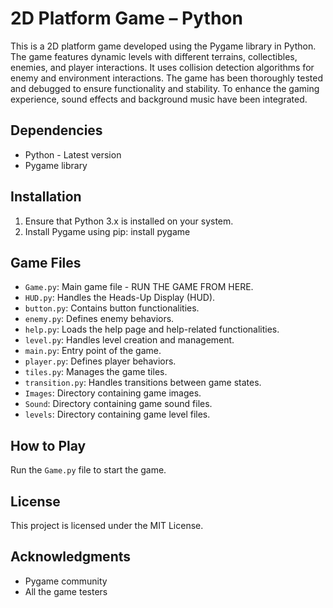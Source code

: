 # 2D Platform Game – Python
This is a 2D platform game developed using the Pygame library in Python. The game features dynamic levels with different terrains, collectibles, enemies, and player interactions. 
It uses collision detection algorithms for enemy and environment interactions. 
The game has been thoroughly tested and debugged to ensure functionality and stability. To enhance the gaming experience, sound effects and background music have been integrated.

## Dependencies
- Python - Latest version
- Pygame library

## Installation
1. Ensure that Python 3.x is installed on your system.
2. Install Pygame using pip: install pygame

## Game Files
- `Game.py`: Main game file - RUN THE GAME FROM HERE.
- `HUD.py`: Handles the Heads-Up Display (HUD).
- `button.py`: Contains button functionalities.
- `enemy.py`: Defines enemy behaviors.
- `help.py`: Loads the help page and help-related functionalities.
- `level.py`: Handles level creation and management.
- `main.py`: Entry point of the game.
- `player.py`: Defines player behaviors.
- `tiles.py`: Manages the game tiles.
- `transition.py`: Handles transitions between game states.
- `Images`: Directory containing game images.
- `Sound`: Directory containing game sound files.
- `levels`: Directory containing game level files.

## How to Play
Run the `Game.py` file to start the game.

## License
This project is licensed under the MIT License.

## Acknowledgments
- Pygame community
- All the game testers
